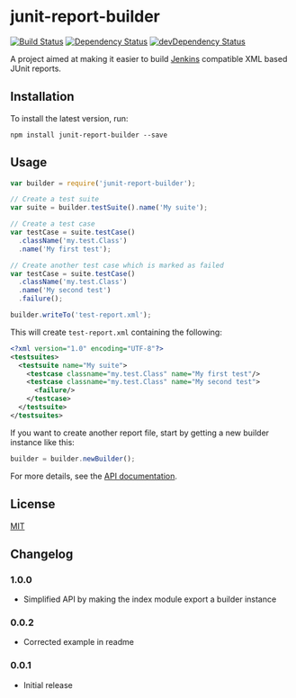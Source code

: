 junit-report-builder
====================

[![Build Status](https://travis-ci.org/davidparsson/junit-report-builder.svg?branch=master)](https://travis-ci.org/davidparsson/junit-report-builder)
[![Dependency Status](https://david-dm.org/davidparsson/junit-report-builder.svg)](https://david-dm.org/davidparsson/junit-report-builder)
[![devDependency Status](https://david-dm.org/davidparsson/junit-report-builder/dev-status.svg)](https://david-dm.org/davidparsson/junit-report-builder#info=devDependencies)

A project aimed at making it easier to build [Jenkins](http://jenkins-ci.org/) compatible XML based JUnit reports.

Installation
------------

To install the latest version, run:

    npm install junit-report-builder --save

Usage
-----

```JavaScript
var builder = require('junit-report-builder');

// Create a test suite
var suite = builder.testSuite().name('My suite');

// Create a test case
var testCase = suite.testCase()
  .className('my.test.Class')
  .name('My first test');

// Create another test case which is marked as failed
var testCase = suite.testCase()
  .className('my.test.Class')
  .name('My second test')
  .failure();

builder.writeTo('test-report.xml');
```

This will create `test-report.xml` containing the following:

```XML
<?xml version="1.0" encoding="UTF-8"?>
<testsuites>
  <testsuite name="My suite">
    <testcase classname="my.test.Class" name="My first test"/>
    <testcase classname="my.test.Class" name="My second test">
      <failure/>
    </testcase>
  </testsuite>
</testsuites>
```

If you want to create another report file, start by getting a new
builder instance like this:
```JavaScript
builder = builder.newBuilder();
```

For more details, see the [API documentation](API.md).

License
-------

[MIT](LICENSE)

Changelog
---------

### 1.0.0
- Simplified API by making the index module export a builder instance

### 0.0.2
- Corrected example in readme

### 0.0.1
- Initial release
